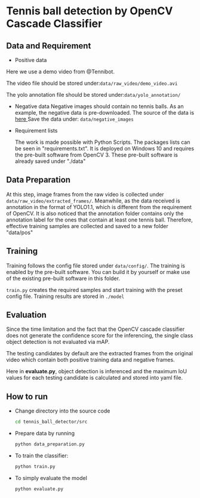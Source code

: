# Tennis ball detection by OpenCV Cascade Classifier



## Data and Requirement

- Positive data

Here we use a demo video from @Tennibot.

The video file should be stored under:`data/raw_video/demo_video.avi`

The yolo annotation file should be stored under:`data/yolo_annotation/`

- Negative data
  Negative images should contain no tennis balls. As an example, the negative data is pre-downloaded. The source of the data is [ here ](https://www.kaggle.com/muhammadkhalid/negative-images)
  Save the data under: `data/negative_images`

- Requirement lists

  The work is made possible with Python Scripts. The packages lists can be seen in "requirements.txt". It is deployed on Windows 10 and requires the pre-built software from OpenCV 3. These pre-built software is already saved under "./data"

## Data Preparation

At this step, image frames from the raw video is collected under `data/raw_video/extracted_frames/`. Meanwhile, as the data received is annotation in the format of YOLO1.1, which is different from the requirement of OpenCV. It is also noticed that the annotation folder contains only the annotation label for the ones that contain at least one tennis ball. Therefore, effective training samples are collected and saved to a new folder "data/pos"

## Training

Training follows the config file stored under `data/config/`. The training is enabled by the pre-built software. You can build it by yourself or make use of the existing pre-built software in this folder. 

`train.py` creates the required samples and start training with the preset config file. Training results are stored in `./model`

## Evaluation

Since the time limitation and the fact that the OpenCV cascade classifier does not generate the confidence score for the inferencing, the single class object detection is not evaluated via mAP. 

The testing candidates by default are the extracted frames from the original video which contain both positive training data and negative frames.

Here in **evaluate.py**, object detection is inferenced and the maximum IoU values for each testing candidate is calculated and stored into yaml file.

## How to run

- Change directory into the source code

  ```bash
  cd tennis_ball_detector/src
  ```

- Prepare data by running

  ```bash
  python data_preparation.py
  ```

- To train the classifier:
  ```bash
  python train.py
  ```
- To simply evaluate the model
  ```bash
  python evaluate.py
  ```

